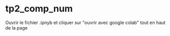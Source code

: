 # tp2_comp_num

Ouvrir le fichier .ipnyb et cliquer sur "ouvrir avec google colab" tout en haut de la page
